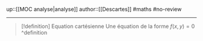 up::[[MOC analyse|analyse]]
author::[[Descartes]]
#maths #no-review 

----

> [!definition] Equation cartésienne
> Une équation de la forme 
> $f(x, y) = 0$
^definition

